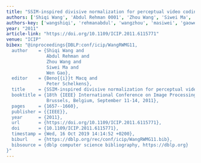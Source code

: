 ```yaml
---
title: "SSIM-inspired divisive normalization for perceptual video coding"
authors: ['Shiqi Wang', 'Abdul Rehman 0001', 'Zhou Wang', 'Siwei Ma', 'Wen Gao 0001']
authors-key: ['wangshiqi', 'rehmanabdul', 'wangzhou', 'masiwei', 'gaowen']
year: "2011"
article-link: "https://doi.org/10.1109/ICIP.2011.6115771"
venue: "ICIP"
bibex: "@inproceedings{DBLP:conf/icip/WangRWMG11,
  author    = {Shiqi Wang and
               Abdul Rehman and
               Zhou Wang and
               Siwei Ma and
               Wen Gao},
  editor    = {Beno{{i}}t Macq and
               Peter Schelkens},
  title     = {SSIM-inspired divisive normalization for perceptual video coding},
  booktitle = {18th {IEEE} International Conference on Image Processing, {ICIP} 2011,
               Brussels, Belgium, September 11-14, 2011},
  pages     = {1657--1660},
  publisher = {{IEEE}},
  year      = {2011},
  url       = {https://doi.org/10.1109/ICIP.2011.6115771},
  doi       = {10.1109/ICIP.2011.6115771},
  timestamp = {Wed, 16 Oct 2019 14:14:52 +0200},
  biburl    = {https://dblp.org/rec/conf/icip/WangRWMG11.bib},
  bibsource = {dblp computer science bibliography, https://dblp.org}
}"
---
```

